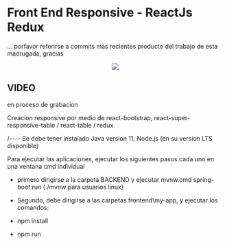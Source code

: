 # Front End Responsive - ReactJs Redux
... porfavor referirse a commits mas recientes producto del trabajo de esta madrugada, gracias

<p align="center">
<img src="https://www.sofka.com.co/wp-content/uploads/2021/02/sofkau-logo-horizontal.png">
</p>

## VIDEO

en proceso de grabacion

Creacion responsive por medio de react-bootstrap, react-super-responsive-table / react-table / redux



/----
Se debe tener instalado Java version 11, Node.js (en su version LTS disponible)

Para ejecutar las aplicaciones, ejecutar los siguientes pasos cada uno en una ventana cmd individual
- primero dirigirse a la carpeta BACKEND y ejecutar mvnw.cmd spring-boot:run (./mvnw para usuarios linux)

- Segundo, debe dirigirse a las carpetas frontend\my-app, y ejecutar los comandos:
 - npm install
 - npm run